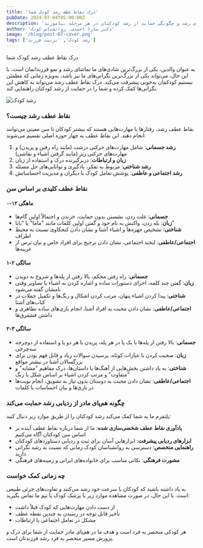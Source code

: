 ```yaml
---
title: 'درک نقاط عطف رشد کودک شما'
pubDate: 2024-07-04T05:00:00Z
description: 'درباره نقاط عطف کلیدی رشد و چگونگی حمایت از رشد کودکتان در هر مرحله بیاموزید.'
author: 'دکتر سارا احمدی، روانشناس کودک'
image: '/blog/post-07-cover.png'
tags: ['رشد کودک', 'تربیت فرزند']
---
```


درک نقاط عطف رشد کودک شما

به عنوان والدین، یکی از بزرگ‌ترین شادی‌های ما تماشای رشد و نمو فرزندانمان است. با این حال، می‌تواند یکی از بزرگ‌ترین نگرانی‌های ما نیز باشد، به‌ویژه زمانی که مطمئن نیستیم کودکمان به‌خوبی پیشرفت می‌کند. درک نقاط عطف رشد می‌تواند به کاهش این نگرانی‌ها کمک کرده و شما را در حمایت از رشد کودکتان راهنمایی کند.

![رشد کودک](/blog/post-07.png)

### نقاط عطف رشد چیست؟

نقاط عطف رشد، رفتارها یا مهارت‌هایی هستند که بیشتر کودکان تا سن معینی می‌توانند انجام دهند. این نقاط عطف به چهار حوزه اصلی تقسیم می‌شوند:

1. **رشد جسمانی**: شامل مهارت‌های حرکتی درشت (مانند راه رفتن و پریدن) و مهارت‌های حرکتی ریز (مانند گرفتن اشیاء و نقاشی)
2. **زبان و ارتباطات**: دربرگیرنده درک و استفاده از زبان
3. **رشد شناختی**: مربوط به تفکر، یادگیری و توانایی‌های حل مسئله
4. **رشد اجتماعی و عاطفی**: پوشش تعامل کودک با دیگران و مدیریت احساساتش

### نقاط عطف کلیدی بر اساس سن

#### ۰-۱۲ ماهگی
- **جسمانی**: غلت زدن، نشستن بدون حمایت، خزندن و احتمالاً اولین گام‌ها
- **زبان**: بله زدن، واکنش به نام خود و گفتن اولین کلمات مانند "ماما" یا "بابا"
- **شناختی**: تشخیص چهره‌ها و اشیاء آشنا و نشان دادن کنجکاوی نسبت به محیط اطراف
- **اجتماعی/عاطفی**: لبخند اجتماعی، نشان دادن ترجیح برای افراد خاص و بیان ترس از غریبه‌ها

#### ۱-۲ سالگی
- **جسمانی**: راه رفتن محکم، بالا رفتن از پله‌ها و شروع به دویدن
- **زبان**: گفتن چند کلمه، اجرای دستورات ساده و اشاره کردن به اشیاء یا تصاویر وقتی نامشان گفته می‌شود
- **شناختی**: پیدا کردن اشیاء پنهان، مرتب کردن اشکال و رنگ‌ها و تکمیل جملات در کتاب‌های آشنا
- **اجتماعی/عاطفی**: نشان دادن محبت به افراد آشنا، انجام بازی‌های ساده تظاهری و داشتن قشقرق‌ها

#### ۲-۳ سالگی
- **جسمانی**: بالا رفتن از پله‌ها با یک پا در هر پله، پریدن با هر دو پا و استفاده از دوچرخه سه‌چرخی
- **زبان**: صحبت کردن با عبارات کوتاه، پرسیدن سوالات زیاد و قابل فهم بودن برای بزرگسالان آشنا در بیشتر مواقع
- **شناختی**: به یاد داشتن بخش‌هایی از آهنگ‌ها یا داستان‌ها، درک مفاهیم "مشابه" و "متفاوت" و مرتب کردن اشیاء بر اساس شکل یا رنگ
- **اجتماعی/عاطفی**: نشان دادن محبت به دوستان بدون نیاز به تشویق، انجام نوبت‌ها در بازی‌ها و بیان احساسات با کلمات

### چگونه هم‌پای مادر از ردیابی رشد حمایت می‌کند

پلتفرم ما به شما کمک می‌کند رشد کودکتان را از طریق موارد زیر دنبال کنید:

- **یادآوری نقاط عطف شخصی‌سازی شده**: ما از شما درباره نقاط عطف آینده بر اساس سن کودکتان آگاه می‌کنیم
- **ابزارهای ردیابی پیشرفت**: ابزارهایی آسان برای ثبت و ردیابی دستاوردهای کودکتان
- **راهنمایی متخصص**: دسترسی به روانشناسان کودک زمانی که نسبت به رشد نگرانی دارید
- **مشورت فرهنگی**: نکاتی مناسب برای خانواده‌های ایرانی و زمینه‌های فرهنگی

### چه زمانی کمک خواست

به یاد داشته باشید که کودکان با سرعت خود رشد می‌کنند و تفاوت‌های جزئی طبیعی است. با این حال، در صورت مشاهده موارد زیر با پزشک کودک یا تیم ما تماس بگیرید:
- از دست دادن مهارت‌هایی که کودک قبلاً داشت
- تأخیر قابل توجه در رسیدن به چندین نقطه عطف
- مشکل در تعامل اجتماعی یا ارتباطات

هر کودکی منحصر به فرد است و هدف ما در هم‌پای مادر حمایت از شما برای درک و پرورش مسیر منحصر به فرد رشد فرزندتان است.